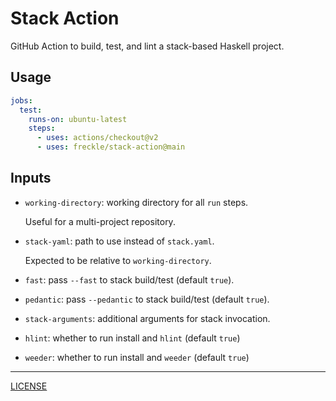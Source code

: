 # Stack Action

GitHub Action to build, test, and lint a stack-based Haskell project.

## Usage

```yaml
jobs:
  test:
    runs-on: ubuntu-latest
    steps:
      - uses: actions/checkout@v2
      - uses: freckle/stack-action@main
```

## Inputs

- `working-directory`: working directory for all `run` steps.

  Useful for a multi-project repository.

- `stack-yaml`: path to use instead of `stack.yaml`.

  Expected to be relative to `working-directory`.

- `fast`: pass `--fast` to stack build/test (default `true`).

- `pedantic`: pass `--pedantic` to stack build/test (default `true`).

- `stack-arguments`: additional arguments for stack invocation.

- `hlint`: whether to run install and `hlint` (default `true`)

- `weeder`: whether to run install and `weeder` (default `true`)

---

[LICENSE](./LICENSE)
